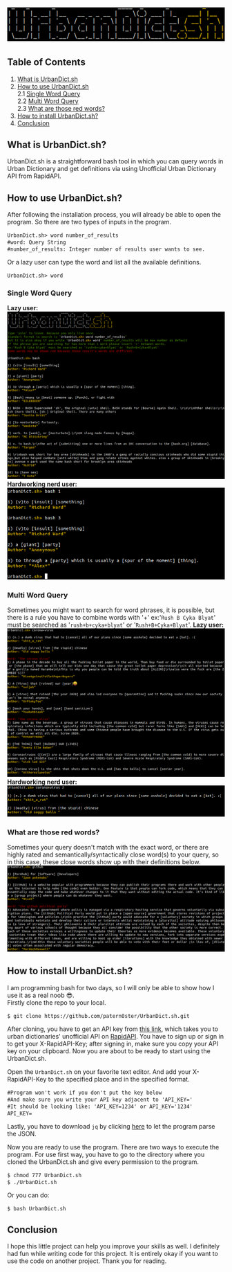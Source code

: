 # ![UrbanDict.sh](img/UrbanDictsh.png)
## Table of Contents
1. [What is UrbanDict.sh](#what-is-urbandictsh)  
2. [How to use UrbanDict.sh](#how-to-use-urbandictsh)  
    2.1 [Single Word Query](#single-word-query)  
    2.2 [Multi Word Query](#multi-word-query)  
    2.3 [What are those red words?](#what-are-those-red-words)  
3. [How to install UrbanDict.sh?](#how-to-install-urbandictsh)  
4. [Conclusion](#conclusion)
## What is UrbanDict.sh?
UrbanDict.sh is a straightforward bash tool in which you can query words in Urban Dictionary and get definitions via using Unofficial Urban Dictionary API from RapidAPI.

## How to use UrbanDict.sh?
After following the installation process, you will already be able to open the program. So there are two types of inputs in the program. 
```shell
UrbanDict.sh> word number_of_results
#word: Query String
#number_of_results: Integer number of results user wants to see.
```
Or a lazy user can type the word and list all the available definitions.
```shell
UrbanDict.sh> word
```

### Single Word Query
**Lazy user:**  
![example1](img/example1.png)  
**Hardworking nerd user:**  
![example2](img/example2.png)  
### Multi Word Query
Sometimes you might want to search for word phrases, it is possible, but there is a rule you have to combine words with '+' ex:'``Rush B Cyka Blyat``' must be searched as '``rush+b+cyka+blyat``' or '``Rush+B+Cyka+Blyat``'.
**Lazy user:**  
![example_multi1](img/multi-ex1.png)
**Hardworking nerd user:**  
![example_multi2](img/multi-ex2.png)
### What are those red words?
Sometimes your query doesn't match with the exact word, or there are highly rated and semantically/syntactically close word(s) to your query, so in this case, these close words show up with their definitions below. 
![example_red](img/red-text.png)
## How to install UrbanDict.sh?
I am programming bash for two days, so I will only be able to show how I use it as a real noob 😎.  
Firstly clone the repo to your local.
```git
$ git clone https://github.com/patern0ster/UrbanDict.sh.git
```

After cloning, you have to get an API key from [this link](https://rapidapi.com/community/api/urban-dictionary), which takes you to urban dictionaries' unofficial API on [RapidAPI](https://rapidapi.com). You have to sign up or sign in to get your X-RapidAPI-Key; after signing in, make sure you copy your API key on your clipboard. Now you are about to be ready to start using the UrbanDict.sh.  

Open the ``UrbanDict.sh`` on your favorite text editor. And add your X-RapidAPI-Key to the specified place and in the specified format.
```shell
#Program won't work if you don't put the key below
#And make sure you write your API key adjacent to 'API_KEY=' 
#It should be looking like: 'API_KEY=1234' or API_KEY='1234'
API_KEY=

```
Lastly, you have to download ``jq`` by clicking [here](https://stedolan.github.io/jq/download/) to let the program parse the JSON.  

Now you are ready to use the program. There are two ways to execute the program. For use first way, you have to go to the directory where you cloned the UrbanDict.sh and give every permission to the program.  
```shell
$ chmod 777 UrbanDict.sh
$ ./UrbanDict.sh
```

Or you can do:

```shell
$ bash UrbanDict.sh
```
## Conclusion
I hope this little project can help you improve your skills as well. I definitely had fun while writing code for this project. It is entirely okay if you want to use the code on another project. Thank you for reading.
